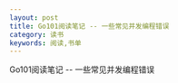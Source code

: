 ```yaml
---
layout: post
title: Go101阅读笔记 -- 一些常见并发编程错误
category: 读书
keywords: 阅读,书单
---
```


Go101阅读笔记 -- 一些常见并发编程错误



